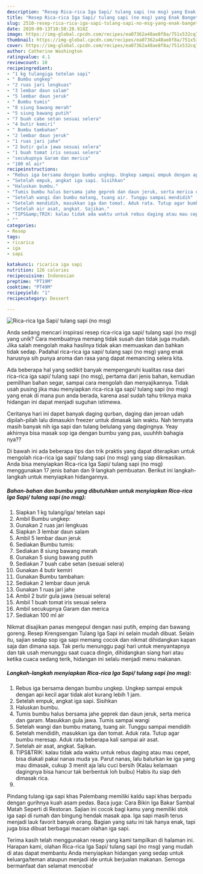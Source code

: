 ```yaml
---
description: "Resep Rica-rica Iga Sapi/ tulang sapi (no msg) yang Enak Banget"
title: "Resep Rica-rica Iga Sapi/ tulang sapi (no msg) yang Enak Banget"
slug: 2510-resep-rica-rica-iga-sapi-tulang-sapi-no-msg-yang-enak-banget
date: 2020-09-13T10:58:28.918Z
image: https://img-global.cpcdn.com/recipes/ea07362a48ae8f8a/751x532cq70/rica-rica-iga-sapi-tulang-sapi-no-msg-foto-resep-utama.jpg
thumbnail: https://img-global.cpcdn.com/recipes/ea07362a48ae8f8a/751x532cq70/rica-rica-iga-sapi-tulang-sapi-no-msg-foto-resep-utama.jpg
cover: https://img-global.cpcdn.com/recipes/ea07362a48ae8f8a/751x532cq70/rica-rica-iga-sapi-tulang-sapi-no-msg-foto-resep-utama.jpg
author: Catherine Washington
ratingvalue: 4.1
reviewcount: 10
recipeingredient:
- "1 kg tulangiga tetelan sapi"
- " Bumbu ungkep"
- "2 ruas jari lengkuas"
- "3 lembar daun salam"
- "5 lembar daun jeruk"
- " Bumbu tumis"
- "8 siung bawang merah"
- "5 siung bawang putih"
- "7 buah cabe setan sesuai selera"
- "4 butir kemiri"
- " Bumbu tambahan"
- "2 lembar daun jeruk"
- "1 ruas jari jahe"
- "2 butir gula jawa sesuai selera"
- "1 buah tomat iris sesuai selera"
- "secukupnya Garam dan merica"
- "100 ml air"
recipeinstructions:
- "Rebus iga bersama dengan bumbu ungkep. Ungkep sampai empuk dengan api kecil agar tidak alot kurang lebih 1 jam."
- "Setelah empuk, angkat iga sapi. Sisihkan"
- "Haluskan bumbu."
- "Tumis bumbu halus bersama jahe geprek dan daun jeruk, serta merica dan garam. Masukkan gula jawa. Tumis sampai wangi"
- "Setelah wangi dan bumbu matang, tuang air. Tunggu sampai mendidih"
- "Setelah mendidih, masukkan iga dan tomat. Aduk rata. Tutup agar bumbu meresap. Aduk rata beberapa kali sampai air asat."
- "Setelah air asat, angkat. Sajikan."
- "TIPS&amp;TRIK: kalau tidak ada waktu untuk rebus daging atau mau cepet, bisa diakali pakai nanas muda ya. Parut nanas, lalu balurkan ke iga yang mau dimasak, cukup 3 menit aja lalu cuci bersih (Kalau kelamaan dagingnya bisa hancur tak berbentuk loh buibu) Habis itu siap deh dimasak rica."
- ""
categories:
- Resep
tags:
- ricarica
- iga
- sapi

katakunci: ricarica iga sapi 
nutrition: 126 calories
recipecuisine: Indonesian
preptime: "PT19M"
cooktime: "PT49M"
recipeyield: "1"
recipecategory: Dessert

---
```



![Rica-rica Iga Sapi/ tulang sapi (no msg)](https://img-global.cpcdn.com/recipes/ea07362a48ae8f8a/751x532cq70/rica-rica-iga-sapi-tulang-sapi-no-msg-foto-resep-utama.jpg)

Anda sedang mencari inspirasi resep rica-rica iga sapi/ tulang sapi (no msg) yang unik? Cara membuatnya memang tidak susah dan tidak juga mudah. Jika salah mengolah maka hasilnya tidak akan memuaskan dan bahkan tidak sedap. Padahal rica-rica iga sapi/ tulang sapi (no msg) yang enak harusnya sih punya aroma dan rasa yang dapat memancing selera kita.

Ada beberapa hal yang sedikit banyak mempengaruhi kualitas rasa dari rica-rica iga sapi/ tulang sapi (no msg), pertama dari jenis bahan, kemudian pemilihan bahan segar, sampai cara mengolah dan menyajikannya. Tidak usah pusing jika mau menyiapkan rica-rica iga sapi/ tulang sapi (no msg) yang enak di mana pun anda berada, karena asal sudah tahu triknya maka hidangan ini dapat menjadi suguhan istimewa.

Ceritanya hari ini dapet banyak daging qurban, daging dan jeroan udah dipilah-pilah lalu dimasukin freezer untuk dimasak lain waktu. Nah ternyata masih banyak nih iga sapi dan tulang belulang yang dagingnya. Yeay akhirnya bisa masak sop iga dengan bumbu yang pas, uuuhhh bahagia nya??


Di bawah ini ada beberapa tips dan trik praktis yang dapat diterapkan untuk mengolah rica-rica iga sapi/ tulang sapi (no msg) yang siap dikreasikan. Anda bisa menyiapkan Rica-rica Iga Sapi/ tulang sapi (no msg) menggunakan 17 jenis bahan dan 9 langkah pembuatan. Berikut ini langkah-langkah untuk menyiapkan hidangannya.

<!--inarticleads1-->

##### Bahan-bahan dan bumbu yang dibutuhkan untuk menyiapkan Rica-rica Iga Sapi/ tulang sapi (no msg):

1. Siapkan 1 kg tulang/iga/ tetelan sapi
1. Ambil  Bumbu ungkep:
1. Gunakan 2 ruas jari lengkuas
1. Siapkan 3 lembar daun salam
1. Ambil 5 lembar daun jeruk
1. Sediakan  Bumbu tumis:
1. Sediakan 8 siung bawang merah
1. Gunakan 5 siung bawang putih
1. Sediakan 7 buah cabe setan (sesuai selera)
1. Gunakan 4 butir kemiri
1. Gunakan  Bumbu tambahan:
1. Sediakan 2 lembar daun jeruk
1. Gunakan 1 ruas jari jahe
1. Ambil 2 butir gula jawa (sesuai selera)
1. Ambil 1 buah tomat iris sesuai selera
1. Ambil secukupnya Garam dan merica
1. Sediakan 100 ml air


Nikmat disajikan panas mengepul dengan nasi putih, emping dan bawang goreng. Resep Krengsengan Tulang Iga Sapi ini selain mudah dibuat. Selain itu, sajian sedap sop iga sapi memang cocok dan nikmat dihidangkan kapan saja dan dimana saja. Tak perlu menunggu pagi hari untuk menyantapnya dan tak usah menunggu saat cuaca dingin, dihidangkan siang hari atau ketika cuaca sedang terik, hidangan ini selalu menjadi menu makanan. 

<!--inarticleads2-->

##### Langkah-langkah menyiapkan Rica-rica Iga Sapi/ tulang sapi (no msg):

1. Rebus iga bersama dengan bumbu ungkep. Ungkep sampai empuk dengan api kecil agar tidak alot kurang lebih 1 jam.
1. Setelah empuk, angkat iga sapi. Sisihkan
1. Haluskan bumbu.
1. Tumis bumbu halus bersama jahe geprek dan daun jeruk, serta merica dan garam. Masukkan gula jawa. Tumis sampai wangi
1. Setelah wangi dan bumbu matang, tuang air. Tunggu sampai mendidih
1. Setelah mendidih, masukkan iga dan tomat. Aduk rata. Tutup agar bumbu meresap. Aduk rata beberapa kali sampai air asat.
1. Setelah air asat, angkat. Sajikan.
1. TIPS&amp;TRIK: kalau tidak ada waktu untuk rebus daging atau mau cepet, bisa diakali pakai nanas muda ya. Parut nanas, lalu balurkan ke iga yang mau dimasak, cukup 3 menit aja lalu cuci bersih (Kalau kelamaan dagingnya bisa hancur tak berbentuk loh buibu) Habis itu siap deh dimasak rica.
1. 


Pindang tulang iga sapi khas Palembang memiliki kaldu sapi khas berpadu dengan gurihnya kuah asam pedas. Baca juga: Cara Bikin Iga Bakar Sambal Matah Seperti di Restoran. Sajian ini cocok bagi kamu yang memiliki stok iga sapi di rumah dan bingung hendak masak apa. Iga sapi masih terus menjadi lauk favorit banyak orang. Bagian yang satu ini tak hanya enak, tapi juga bisa dibuat berbagai macam olahan iga sapi. 

Terima kasih telah menggunakan resep yang kami tampilkan di halaman ini. Harapan kami, olahan Rica-rica Iga Sapi/ tulang sapi (no msg) yang mudah di atas dapat membantu Anda menyiapkan hidangan yang sedap untuk keluarga/teman ataupun menjadi ide untuk berjualan makanan. Semoga bermanfaat dan selamat mencoba!
